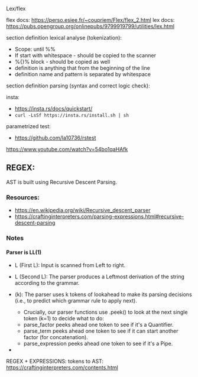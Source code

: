 Lex/flex

flex docs: https://perso.esiee.fr/~coupriem/Flex/flex_2.html
lex docs: https://pubs.opengroup.org/onlinepubs/9799919799/utilities/lex.html

section definition lexical analyse (tokenization):
- Scope: until %%
- If start with whitespace - should be copied to the scanner
- %{}% block - should be copied as well
- definition is anything that from the beginning of the line
- definition name and pattern is separated by whitespace

section definition parsing (syntax and correct logic check):


insta:
- https://insta.rs/docs/quickstart/
- `curl -LsSf https://insta.rs/install.sh | sh`

parametrized test:
- https://github.com/la10736/rstest






https://www.youtube.com/watch?v=54bo1qaHAfk

## REGEX:
AST is built using Recursive Descent Parsing.
### Resources:

- https://en.wikipedia.org/wiki/Recursive_descent_parser
- https://craftinginterpreters.com/parsing-expressions.html#recursive-descent-parsing

### Notes

#### Parser is LL(1)
- L (First L): Input is scanned from Left to right.
- L (Second L): The parser produces a Leftmost derivation of the string according to the grammar.

- (k): The parser uses k tokens of lookahead to make its parsing decisions (i.e., to predict which grammar rule to apply next).
  - Crucially, our parser functions use .peek() to look at the next single token (k=1) to decide what to do:
  - parse_factor peeks ahead one token to see if it's a Quantifier.
  - parse_term peeks ahead one token to see if it can start another factor (for concatenation).
  - parse_expression peeks ahead one token to see if it's a Pipe.
- 
REGEX + EXPRESSIONS: tokens to AST:
https://craftinginterpreters.com/contents.html